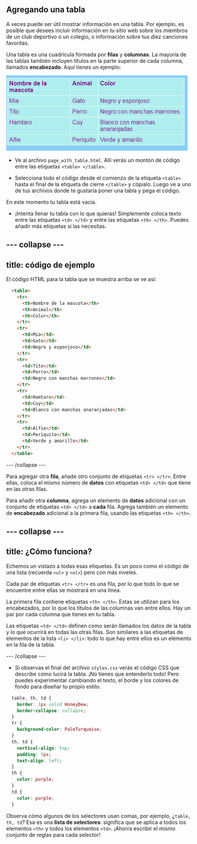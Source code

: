 ## Agregando una tabla

A veces puede ser útil mostrar información en una tabla. Por ejemplo, es posible que desees incluir información en tu sitio web sobre los miembros de un club deportivo o un colegio, o información sobre tus diez canciones favoritas.

Una tabla es una cuadrícula formada por **filas** y **columnas**. La mayoría de las tablas también incluyen títulos en la parte superior de cada columna, llamados **encabezado**. Aquí tienes un ejemplo:

![Ejemplo de información en una tabla](images/egTableResult.png)

- Ve al archivo `page_with_table.html`. Allí verás un montón de código entre las etiquetas `<table> </table>`.

- Selecciona todo el código desde el comienzo de la etiqueta `<table>` hasta el final de la etiqueta de cierre `</table>` y cópialo. Luego ve a uno de tus archivos donde te gustaría poner una tabla y pega el código.

En este momento tu tabla está vacía.

- ¡Intenta llenar tu tabla con lo que quieras! Simplemente coloca texto entre las etiquetas `<td> </td>` y entre las etiquetas `<th> </th>`. Puedes añadir más etiquetas si las necesitas.

--- collapse ---
---
title: código de ejemplo
---

El código HTML para la tabla que se muestra arriba se ve así:

```html
  <table>
    <tr>
      <th>Nombre de la mascota</th>
      <th>Animal</th>
      <th>Color</th>
    </tr>
    <tr>
      <td>Mia</td>
      <td>Gato</td>
      <td>Negro y esponjoso</td>
    </tr>
    <tr>
      <td>Tito</td>
      <td>Perro</td>
      <td>Negro con manchas marrones</td>
    </tr>
    <tr>
      <td>Hamtaro</td>
      <td>Cuy</td>
      <td>Blanco con manchas anaranjadas</td>
    </tr>
    <tr>
      <td>Alfie</td>
      <td>Periquito</td>
      <td>Verde y amarillo</td>
    </tr>
  </table>
```

--- /collapse ---

Para agregar otra **fila**, añade otro conjunto de etiquetas `<tr> </tr>`. Entre ellas, coloca el mismo número de **datos** con etiquetas `<td> </td>` que tiene en las otras filas.

Para añadir otra **columna**, agrega un elemento de **datos** adicional con un conjunto de etiquetas `<td> </td>` a **cada** fila. Agrega también un elemento de **encabezado** adicional a la primera fila, usando las etiquetas `<th> </th>`.

--- collapse ---
---
title: ¿Cómo funciona?
---

Echemos un vistazo a todas esas etiquetas. Es un poco como el código de una lista (recuerda `<ul>` y `<ol>`) pero con más niveles.

Cada par de etiquetas `<tr> </tr>` es una fila, por lo que todo lo que se encuentre entre ellas se mostrará en una línea.

La primera fila contiene etiquetas `<th> </th>`. Estas se utilizan para los encabezados, por lo que los títulos de las columnas van entre ellos. Hay un par por cada columna que tienes en tu tabla.

Las etiquetas `<td> </td>` definen como serán llamados los datos de la tabla y lo que ocurrirá en todas las otras filas. Son similares a las etiquetas de elementos de la lista `<li> </li>`: todo lo que hay entre ellos es un elemento en la fila de la tabla.

--- /collapse ---

- Si observas el final del archivo `styles.css` verás el código CSS que describe cómo lucirá la tabla. ¡No tienes que entenderlo todo! Pero puedes experimentar cambiando el texto, el borde y los colores de fondo para diseñar tu propio estilo.

```css
  table, th, td {
    border: 1px solid HoneyDew;
    border-collapse: collapse;
  }
  tr {
    background-color: PaleTurquoise;
  }
  th, td {
    vertical-align: top;
    padding: 5px;
    text-align: left;
  }
  th {
    color: purple;
  }
  td {
    color: purple;
  }
```

Observa cómo algunos de los selectores usan comas, por ejemplo, ¿`table, th, td`? Esa es una **lista de selectores**: significa que se aplica a todos los elementos `<th>` y todos los elementos `<td>`. ¡Ahorra escribir el mismo conjunto de reglas para cada selector!